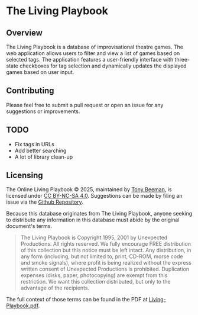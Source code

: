 # The Living Playbook

## Overview
The Living Playbook is a database of improvisational theatre games. The web application allows users to filter and view a list of games based on selected tags. The application features a user-friendly interface with three-state checkboxes for tag selection and dynamically updates the displayed games based on user input.

## Contributing
Please feel free to submit a pull request or open an issue for any suggestions or improvements.

## TODO

* Fix tags in URLs
* Add better searching  
* A lot of library clean-up

## Licensing

The Online Living Playbook © 2025, maintained by [Tony Beeman](https://tinybeeman.com/), is licensed under [CC BY-NC-SA 4.0](https://creativecommons.org/licenses/by-nc-sa/4.0/?ref=chooser-v1). Suggestions can be made by filing an issue via the [Github Repository](https://github.com/TinyBeeman/LivingPlaybook).

Because this database originates from The Living Playbook, anyone seeking to distribute any information in this database must abide by the original document's terms. 

> The Living Playbook is Copyright 1995, 2001 by Unexpected Productions. All rights reserved. We fully encourage FREE distribution of this collection but this notice must be left intact. Any distribution, in any form (including, but not limited to, print, CD-ROM, morse code and smoke signals), where profit is being realized without the express written consent of Unexpected Productions is prohibited. Duplication expenses (disks, paper, photocopying) are exempt from this restriction. We want this collection distributed, but only to the advantage of the recipients.

The full context of those terms can be found in the PDF at [Living-Playbook.pdf](src/Living-Playbook.pdf).

